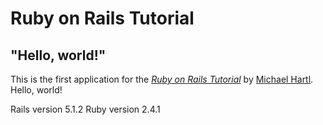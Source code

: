 # Ruby on Rails Tutorial

## "Hello, world!"

This is the first application for the
[*Ruby on Rails Tutorial*](http://www.railstutorial.org/)
by [Michael Hartl](http://www.michaelhartl.com/). Hello, world!

Rails version 5.1.2
Ruby version 2.4.1
